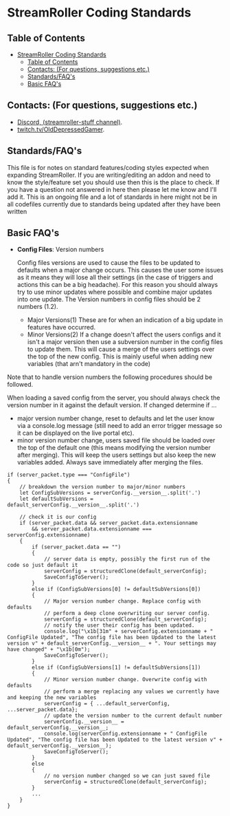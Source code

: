 # StreamRoller Coding Standards

## Table of Contents

- [StreamRoller Coding Standards](#streamroller-coding-standards)
  - [Table of Contents](#table-of-contents)
  - [Contacts: (For questions, suggestions etc.)](#contacts-for-questions-suggestions-etc)
  - [Standards/FAQ's](#standardsfaqs)
  - [Basic FAQ's](#basic-faqs)

## Contacts: (For questions, suggestions etc.)

- [Discord, (streamroller-stuff channel)](https://discord.gg/EyJy8brZ6R).
- [twitch.tv/OldDepressedGamer](https://twitch.tv/OldDepressedGamer).

## Standards/FAQ's

This file is for notes on standard features/coding styles expected when expanding StreamRoller. If you are writing/editing an addon and need to know the style/feature set you should use then this is the place to check. If you have a question not answered in here then please let me know and I'll add it.
This is an ongoing file and a lot of standards in here might not be in all codefiles currently due to standards being updated after they have been written

## Basic FAQ's

- **Config Files**: Version numbers
  
  Config files versions are used to cause the files to be updated to defaults when a major change occurs. This causes the user some issues as it means they will lose all their settings (in the case of triggers and actions this can be a big headache). For this reason you should always try to use minor updates where possible and combine major updates into one update.
  The Version numbers in config files should be 2 numbers (1.2).
  - Major Versions(1)
    These are for when an indication of a big update in features have occurred.
  - Minor Versions(2)
    If a change doesn't affect the users configs and it isn't a major version then use a subversion number in the config files to update them. This will cause a merge of the users settings over the top of the new config. This is mainly useful when adding new variables (that arn't mandatory in the code)
  
Note that to handle version numbers the following procedures should be followed.

When loading a saved config from the server, you should always check the version number in it against the default version. If changed determine if ...

- major version number change, reset to defaults and let the user know via a console.log message (still need to add an error trigger message so it can be displayed on the live portal etc).
- minor version number change, users saved file should be loaded over the top of the default one (this means modifying the version number after merging). This will keep the users settings but also keep the new variables added. Always save immediately after merging the files.

```
if (server_packet.type === "ConfigFile")
{
    // breakdown the version number to major/minor numbers
    let ConfigSubVersions = serverConfig.__version__.split('.')
    let defaultSubVersions = default_serverConfig.__version__.split('.')
    
    // check it is our config
    if (server_packet.data && server_packet.data.extensionname
        && server_packet.data.extensionname === serverConfig.extensionname)
    {
        if (server_packet.data == "")
        {
            // server data is empty, possibly the first run of the code so just default it
            serverConfig = structuredClone(default_serverConfig);
            SaveConfigToServer();
        }
        else if (ConfigSubVersions[0] != defaultSubVersions[0])
        {
            // Major version number change. Replace config with defaults
            // perform a deep clone overwriting our server config.
            serverConfig = structuredClone(default_serverConfig);
            // notify the user their config has been updated.
            console.log("\x1b[31m" + serverConfig.extensionname + " ConfigFile Updated", "The config file has been Updated to the latest version v" + default_serverConfig.__version__ + ". Your settings may have changed" + "\x1b[0m");
            SaveConfigToServer();
        }
        else if (ConfigSubVersions[1] != defaultSubVersions[1])
        {
            // Minor version number change. Overwrite config with defaults
            // perform a merge replacing any values we currently have and keeping the new variables
            serverConfig = { ...default_serverConfig, ...server_packet.data};
            // update the version number to the current default number
            serverConfig.__version__ = default_serverConfig.__version__;
            console.log(serverConfig.extensionname + " ConfigFile Updated", "The config file has been Updated to the latest version v" + default_serverConfig.__version__);
            SaveConfigToServer();
        }
        else
        {
            // no version number changed so we can just saved file
            serverConfig = structuredClone(default_serverConfig);
        }
        ...
    }
}
```
